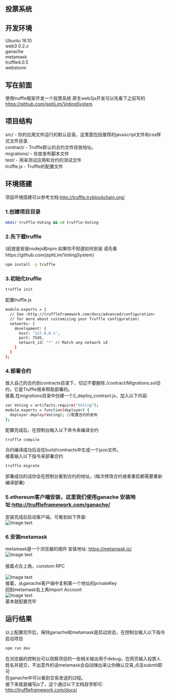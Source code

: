 ## 投票系统
## 开发环境
Ubuntu 16.10<br>
web3 0.2.x<br>
ganache<br>
metamask<br>
truffle4.0.5<br>
webstorm<br>

## 写在前面
使用truffle框架开发一个投票系统 原生web3js开发可以先看下之前写的 https://github.com/jsphLim/VotingSystem<br>

## 项目结构
src/ - 你的应用文件运行的默认目录。这里面包括推荐的javascript文件和css样式文件目录. <br>
contract/ - Truffle默认的合约文件存放地址。<br>
migrations/ - 存放发布脚本文件 <br>
test/ - 用来测试应用和合约的测试文件 <br>
truffle.js - Truffle的配置文件 <br>

## 环境搭建
项目环境搭建可以参考文档:http://truffle.tryblockchain.org/
### 1.创建项目目录 
```Bash
mkdir truffle-Voting && cd truffle-Voting
```
### 2.先下载truffle
(前提是安装nodejs和npm 如果你不知道如何安装 请先看https://github.com/jsphLim/VotingSystem）
```Bash
npm install -g truffle
```
### 3.初始化truffle
```Bash
truffle init
```
配置truffle.js
```Bash
module.exports = {
  // See <http://truffleframework.com/docs/advanced/configuration>
  // for more about customizing your Truffle configuration!
  networks: {
    development: {
      host: "127.0.0.1", 
      port: 7545,
      network_id: "*" // Match any network id
    }
  }
};
```
### 4.部署合约
放入自己的合约到contracts目录下，切记不要删除./contract/Migrations.sol合约，它是Truffle用来帮助部署的。<br>
接着,在migrations目录中创建一个2_deploy_contract.js，加入以下内容:<br>
```Bash
var Voting = artifacts.require("Voting");
module.exports = function(deployer) {
  deployer.deploy(Voting); //配置合约的发布
};
```
配置完成后，在控制台输入以下命令来编译合约
```Bash
truffle compile
```
合约编译成功后会在build/contracts中生成一个json文件。<br>
接着输入以下指令来部署合约<br>
```Bash
truffle migrate
```
部署成功的话你会在控制台看到合约的地址。(每次修改合约或者重启都需要重新编译部署)<br>

### 5.ethereum客户端安装，这里我们使用ganache 安装地址:http://truffleframework.com/ganache/<br>
安装完成后启动客户端，可看到如下界面:<br>
![Image text](https://github.com/jsphLim/truffle-Voting/blob/master/doc/2.png)
### 6.安装metamask<br>
metamask是一个浏览器的插件 安装地址: https://metamask.io/ <br>
![Image text](https://github.com/jsphLim/truffle-Voting/blob/master/doc/3.png)<br><br>
接着点左上角，cunstom RPC<br><br>
![Image text](https://github.com/jsphLim/truffle-Voting/blob/master/doc/4.png)<br>
接着，从ganache客户端中复制第一个地址的privateKey<br>
回到metamask右上角Import Account<br>
![Image text](https://github.com/jsphLim/truffle-Voting/blob/master/doc/5.png)<br>
基本就配置完毕<br>
## 运行结果
以上配置完毕后，保持ganache和metamask是启动状态，在控制台输入以下指令启动项目
```Bash
npm run dev
```
在浏览器的控制台可以观察项目的一些相关输出用于debug，在网页输入投票人姓名并提交，不出意外的话metamask会自动弹出来让你确认交易,点击submit即可<br>
在ganache中可以看到交易发送的过程。<br>
接下来就是编写js了，这个通过以下文档自学即可:<br>
http://truffleframework.com/docs/
